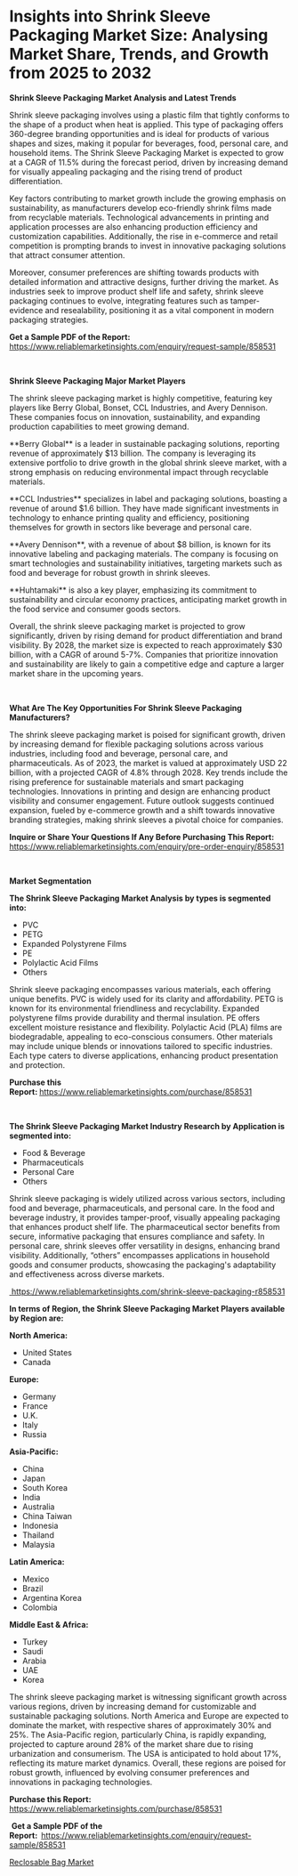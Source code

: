 <p><h1>Insights into Shrink Sleeve Packaging Market Size: Analysing Market Share, Trends, and Growth from 2025 to 2032</h1></p><p><strong>Shrink Sleeve Packaging Market Analysis and Latest Trends</strong></p>
<p><p>Shrink sleeve packaging involves using a plastic film that tightly conforms to the shape of a product when heat is applied. This type of packaging offers 360-degree branding opportunities and is ideal for products of various shapes and sizes, making it popular for beverages, food, personal care, and household items. The Shrink Sleeve Packaging Market is expected to grow at a CAGR of 11.5% during the forecast period, driven by increasing demand for visually appealing packaging and the rising trend of product differentiation.</p><p>Key factors contributing to market growth include the growing emphasis on sustainability, as manufacturers develop eco-friendly shrink films made from recyclable materials. Technological advancements in printing and application processes are also enhancing production efficiency and customization capabilities. Additionally, the rise in e-commerce and retail competition is prompting brands to invest in innovative packaging solutions that attract consumer attention.</p><p>Moreover, consumer preferences are shifting towards products with detailed information and attractive designs, further driving the market. As industries seek to improve product shelf life and safety, shrink sleeve packaging continues to evolve, integrating features such as tamper-evidence and resealability, positioning it as a vital component in modern packaging strategies.</p></p>
<p><strong>Get a Sample PDF of the Report:&nbsp;</strong> <a href="https://www.reliablemarketinsights.com/enquiry/request-sample/858531?utm_campaign=2535&utm_medium=2&utm_source=Github&utm_content=ia&utm_term=08032025&utm_id=shrink-sleeve-packaging">https://www.reliablemarketinsights.com/enquiry/request-sample/858531</a></p>
<p>&nbsp;</p>
<p><strong>Shrink Sleeve Packaging Major Market Players</strong></p>
<p><p>The shrink sleeve packaging market is highly competitive, featuring key players like Berry Global, Bonset, CCL Industries, and Avery Dennison. These companies focus on innovation, sustainability, and expanding production capabilities to meet growing demand.</p><p>**Berry Global** is a leader in sustainable packaging solutions, reporting revenue of approximately $13 billion. The company is leveraging its extensive portfolio to drive growth in the global shrink sleeve market, with a strong emphasis on reducing environmental impact through recyclable materials.</p><p>**CCL Industries** specializes in label and packaging solutions, boasting a revenue of around $1.6 billion. They have made significant investments in technology to enhance printing quality and efficiency, positioning themselves for growth in sectors like beverage and personal care.</p><p>**Avery Dennison**, with a revenue of about $8 billion, is known for its innovative labeling and packaging materials. The company is focusing on smart technologies and sustainability initiatives, targeting markets such as food and beverage for robust growth in shrink sleeves.</p><p>**Huhtamaki** is also a key player, emphasizing its commitment to sustainability and circular economy practices, anticipating market growth in the food service and consumer goods sectors.</p><p>Overall, the shrink sleeve packaging market is projected to grow significantly, driven by rising demand for product differentiation and brand visibility. By 2028, the market size is expected to reach approximately $30 billion, with a CAGR of around 5-7%. Companies that prioritize innovation and sustainability are likely to gain a competitive edge and capture a larger market share in the upcoming years.</p></p>
<p>&nbsp;</p>
<p><strong>What Are The Key Opportunities For Shrink Sleeve Packaging Manufacturers?</strong></p>
<p><p>The shrink sleeve packaging market is poised for significant growth, driven by increasing demand for flexible packaging solutions across various industries, including food and beverage, personal care, and pharmaceuticals. As of 2023, the market is valued at approximately USD 22 billion, with a projected CAGR of 4.8% through 2028. Key trends include the rising preference for sustainable materials and smart packaging technologies. Innovations in printing and design are enhancing product visibility and consumer engagement. Future outlook suggests continued expansion, fueled by e-commerce growth and a shift towards innovative branding strategies, making shrink sleeves a pivotal choice for companies.</p></p>
<p><strong>Inquire or Share Your Questions If Any Before Purchasing This Report:</strong> <a href="https://www.reliablemarketinsights.com/enquiry/pre-order-enquiry/858531?utm_campaign=2535&utm_medium=2&utm_source=Github&utm_content=ia&utm_term=08032025&utm_id=shrink-sleeve-packaging">https://www.reliablemarketinsights.com/enquiry/pre-order-enquiry/858531</a></p>
<p>&nbsp;</p>
<p><strong>Market Segmentation</strong></p>
<p><strong>The Shrink Sleeve Packaging Market Analysis by types is segmented into:</strong></p>
<p><ul><li>PVC</li><li>PETG</li><li>Expanded Polystyrene Films</li><li>PE</li><li>Polylactic Acid Films</li><li>Others</li></ul></p>
<p><p>Shrink sleeve packaging encompasses various materials, each offering unique benefits. PVC is widely used for its clarity and affordability. PETG is known for its environmental friendliness and recyclability. Expanded polystyrene films provide durability and thermal insulation. PE offers excellent moisture resistance and flexibility. Polylactic Acid (PLA) films are biodegradable, appealing to eco-conscious consumers. Other materials may include unique blends or innovations tailored to specific industries. Each type caters to diverse applications, enhancing product presentation and protection.</p></p>
<p><strong>Purchase this Report:&nbsp;</strong><a href="https://www.reliablemarketinsights.com/purchase/858531?utm_campaign=2535&utm_medium=2&utm_source=Github&utm_content=ia&utm_term=08032025&utm_id=shrink-sleeve-packaging">https://www.reliablemarketinsights.com/purchase/858531</a></p>
<p>&nbsp;</p>
<p><strong>The Shrink Sleeve Packaging Market Industry Research by Application is segmented into:</strong></p>
<p><ul><li>Food & Beverage</li><li>Pharmaceuticals</li><li>Personal Care</li><li>Others</li></ul></p>
<p><p>Shrink sleeve packaging is widely utilized across various sectors, including food and beverage, pharmaceuticals, and personal care. In the food and beverage industry, it provides tamper-proof, visually appealing packaging that enhances product shelf life. The pharmaceutical sector benefits from secure, informative packaging that ensures compliance and safety. In personal care, shrink sleeves offer versatility in designs, enhancing brand visibility. Additionally, “others” encompasses applications in household goods and consumer products, showcasing the packaging's adaptability and effectiveness across diverse markets.</p></p>
<p><a href="https://www.reliablemarketinsights.com/shrink-sleeve-packaging-r858531?utm_campaign=2535&utm_medium=2&utm_source=Github&utm_content=ia&utm_term=08032025&utm_id=shrink-sleeve-packaging">&nbsp;https://www.reliablemarketinsights.com/shrink-sleeve-packaging-r858531</a></p>
<p><strong>In terms of Region, the Shrink Sleeve Packaging Market Players available by Region are:</strong></p>
<p>
    <p> <strong> North America: </strong>
        <ul>
            <li>United States</li>
            <li>Canada</li>
        </ul>
        </p> 
    <p> <strong> Europe: </strong>
        <ul>
            <li>Germany</li>
            <li>France</li>
            <li>U.K.</li>
            <li>Italy</li>
            <li>Russia</li>
        </ul>
        </p> 
    <p> <strong> Asia-Pacific: </strong>
        <ul>
            <li>China</li>
            <li>Japan</li>
            <li>South Korea</li>
            <li>India</li>
            <li>Australia</li>
            <li>China Taiwan</li>
            <li>Indonesia</li>
            <li>Thailand</li>
            <li>Malaysia</li>
        </ul>
        </p> 
    <p> <strong> Latin America: </strong>
        <ul>
            <li>Mexico</li>
            <li>Brazil</li>
            <li>Argentina Korea</li>
            <li>Colombia</li>
        </ul>
        </p> 
    <p> <strong> Middle East & Africa: </strong>
        <ul>
            <li>Turkey</li>
            <li>Saudi</li>
            <li>Arabia</li>
            <li>UAE</li>
            <li>Korea</li>
        </ul>
    </p>
    </p>
<p><p>The shrink sleeve packaging market is witnessing significant growth across various regions, driven by increasing demand for customizable and sustainable packaging solutions. North America and Europe are expected to dominate the market, with respective shares of approximately 30% and 25%. The Asia-Pacific region, particularly China, is rapidly expanding, projected to capture around 28% of the market share due to rising urbanization and consumerism. The USA is anticipated to hold about 17%, reflecting its mature market dynamics. Overall, these regions are poised for robust growth, influenced by evolving consumer preferences and innovations in packaging technologies.</p></p>
<p><strong>Purchase this Report: </strong><a href="https://www.reliablemarketinsights.com/purchase/858531?utm_campaign=2535&utm_medium=2&utm_source=Github&utm_content=ia&utm_term=08032025&utm_id=shrink-sleeve-packaging">https://www.reliablemarketinsights.com/purchase/858531</a></p>
<p>&nbsp;<strong>Get a Sample PDF of the Report:&nbsp;&nbsp;</strong><a href="https://www.reliablemarketinsights.com/enquiry/request-sample/858531?utm_campaign=2535&utm_medium=2&utm_source=Github&utm_content=ia&utm_term=08032025&utm_id=shrink-sleeve-packaging">https://www.reliablemarketinsights.com/enquiry/request-sample/858531</a></p>
<p><strong></strong></p>
<p><p><a href="https://github.com/sherikacas30/Market-Research-Report-List-1/blob/main/reclosable-bag-market.md?utm_campaign=2535&utm_medium=2&utm_source=Github&utm_content=ia&utm_term=08032025&utm_id=shrink-sleeve-packaging">Reclosable Bag Market</a></p></p>